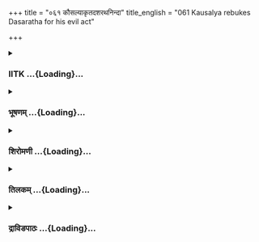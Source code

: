 +++
title = "०६१ कौसल्याकृतदशरथनिन्दा"
title_english = "061 Kausalya rebukes Dasaratha for his evil act"

+++
<div caption="श्रीराम-हरिसीताराममूर्ति-घनपाठिभ्यां वचनम्" class="audioEmbed" src="https://archive.org/download/Ramayana-recitation-Sriram-harisItArAmamUrti-Ghanapaati-v2/Kanda_2/Kanda_2_AYK-061-Kousalya_Krutha_Dahsratha_Nindaa.mp3"></div>

<div class="js_include collapsed" newlevelforh1="3" title="IITK" unfilled url="/purANam/rAmAyaNam/audIchya-pAThaH/iitk/2_ayodhyAkANDam/05-dasharatha-mRtyuH/061_kausalyAkRtadasharathanindA.md">
<details><summary><h3>IITK ...{Loading}...</h3></summary>

Kausalya condemns Dasaratha's action -- Dasaratha loses his senses out
of intense grief.



#### श्लोकः
##### मूलम्
वनं गते धर्मपरे रामे रमयतां वरे।  
कौसल्या रुदती स्वार्ता भर्तारमिदमब्रवीत्॥2.61.1॥

##### शब्दार्थः
धर्मपरे dutiful, रमयताम् pleasing others, वरे greatest, रामे Rama, वनम् forest, गते had gone, कौशल्या Kausalya, स्वार्ता in bitter anguish, रुदती sobbing, भर्तारम् to her husband, इदम् these words, अब्रवीत् said.

##### आङ्ग्लानुवादः
When Rama, the greatest among those who please the people, he who was conscious of his duty left for the forest. Kausalya, sobbing in bitter anguish, said to her husbandः



#### श्लोकः
##### मूलम्
यद्यपि त्रिषु लोकेषु प्रथितं ते महद्यशः।  
सानुक्रोशो वदान्यश्च प्रियवादी च राघवः॥2.61.2॥

##### शब्दार्थः
राघवः Dasaratha, scion of the Raghu dynasty, सानुक्रोशः compassionate, वदान्यश्च generous, प्रियवादी च sweettongued, ते your, महत् great, यशः fame, त्रिषु three, लोकेषु in worlds, प्रथितं यद्यपि even though very popular.

##### आङ्ग्लानुवादः
Your great fame has spread all over the three worlds. People know you as compassionate, generous and sweetspeaking scion of the Raghus.



#### श्लोकः
##### मूलम्
कथं नरवरश्रेष्ठ पुत्रौ तौ सह सीतया।  
दुःखितौ सुखसंवृद्धौ वने दुःखं सहिष्यतः॥2.61.3॥

##### शब्दार्थः
नरवरश्रेष्ठ best among kings (Dasaratha), सुखसंवृद्धौ brought up with comfort, तौ पुत्रौ your two sons, सीतया सह with Sita, दुःखितौ stricken with grief, वने in the forest, दुःखम्  suffering, कथम् how?, सहिष्यतः endure?

##### आङ्ग्लानुवादः
O Dasaratha, the best among kings, how will your two sons and Sita brought up in great comfort now tolerate the hardships of forest life?



#### श्लोकः
##### मूलम्
सा नूनं तरुणी श्यामा सुकुमारी सुखोचिता।  
कथमुष्णं च शीतं च मैथिली प्रसहिष्यते॥2.61.4॥

##### शब्दार्थः
तरुणी young, श्यामा in the prime of life, सुकुमारी delicate, सुखोचिता accustomed to comfort, सा मैथिली that Sita, उष्णं च heat, शीतं च cold, नूनम् surely, कथम् how?, प्रसहिष्यते will bear.

##### आङ्ग्लानुवादः
How can the daughter of Mithila (Sita) who in the prime of her life, accustomed to comforts, endure  heat and cold indeed?



#### श्लोकः
##### मूलम्
भुक्त्वाऽशनं विशालाक्षी सूपदं शान्वितं शुभम्।  
वन्यं नैवारमाहारं कथं सीतोपभोक्ष्यते॥2.61.5॥

##### शब्दार्थः
विशालाक्षी largeeyed, सीता Sita, सूपदं शान्वितम् with condiments and soup, शुभम् wellprepared, अशनम् food, भुक्त्वा having partaken, वन्यम् in the forest, नैवारम् made with wild rice, आहारम् food, कथं उपभोक्ष्यते how will she eat?

##### आङ्ग्लानुवादः
How can the largeeyed Sita having enjoyed delicious food mixed with condiments and soup now partake the food prepared with wild grains?



#### श्लोकः
##### मूलम्
गीतवादित्रनिर्घोषं श्रुत्वा शुभमनिन्दिता।  
कथं क्रव्यादसिंहानां शब्दं श्रोष्यत्यशोभनम्॥2.61.6॥

##### शब्दार्थः
अनिन्दिता blameless, शुभम् auspicious, गीतवादित्रनिर्घोषम् sounds of songs and musical instruments, श्रुत्वा having heard, अशोभनम् inauspicious, क्रव्यादसिंहानाम् carnivorous animals' and lions', शब्दम् sound, कथम् how?, श्रोष्यति can hear.

##### आङ्ग्लानुवादः
How can the blameless Sita, used to the soft sound of songs and musical  
instruments hear the frightful roars of lions and other carnivorous animals?



#### श्लोकः
##### मूलम्
महेन्द्रध्वजसङ्काशः क्व नु शेते महाभुजः।  
भुजं परिघसङ्काशमुपधाय महाबलः॥2.61.7॥

##### शब्दार्थः
महेन्द्रध्वजसङ्काशः resembling mighty Indra's banner, महाभुजः longarmed one, महाबलः mighty, परिघसङ्काशम् like a sword, भुजम् arm, उपधाय using as a pillow, क्व where, शेते नु  
is he sleeping?

##### आङ्ग्लानुवादः
Where will that mightyarmed and powerful Rama, as lofty as Indra's banner, sleep using his ironbarlike arm as pillow?.



#### श्लोकः
##### मूलम्
पद्मवर्णं सुकेशान्तं पद्मनिश्श्वासमुत्तमम्।  
कदा द्रक्ष्यामि रामस्य वदनं पुष्करेक्षणम्॥2.61.8॥

##### शब्दार्थः
पद्मवर्णम् lotuslike complexion, सुकेशान्तम् having beautiful hairends, पद्मनिश्श्वासम् breath of lotus fragrance, पुष्करेक्षणम् eyes like blue lotus, उत्तमम् excellent, रामस्य वदनम् Rama's countenance, कदा when, द्रक्ष्यामि shall I behold?.

##### आङ्ग्लानुवादः
When shall I see Rama with his lotushued face, his beautiful locks of hair, breath of lotus fragrance and eyes like blue lotus?



#### श्लोकः
##### मूलम्
वज्रसारमयं नूनं हृदयं मे न संशयः।  
अपश्यन्त्या न तं यद्वै फलतीदं सहस्रधा॥2.61.9॥

##### शब्दार्थः
मे हृदयम् my heart, वज्रसारमयम् is made of thunderbolt, नूनम् surely, संशयः doubt, न not, यत् since, तम् Rama, अपश्यन्त्याः without seeing, इदम् this heart, सहस्रधा thousand pieces, न फलति वै does not shatter.

##### आङ्ग्लानुवादः
No doubt my heart must be made of thunderbolt, since unable to see Rama it does not split into a thousand pieces.



#### श्लोकः
##### मूलम्
यत्त्वयाऽकरुणं कर्म व्यपोह्य मम बान्धवाः।  
निरस्ताः परिधावन्ति सुखार्हाः कृपणा वने॥2.61.10॥

##### शब्दार्थः
त्वया by you, करुणम् heartless, कर्म act, व्यपोह्य cast away, सुखार्हाः deserve pleasures, मम बान्धवाः my relations, निरस्ताः are banished, कृपणाः the miserable ones, वने in the forest, यत् since, परिधावन्ति are running around.

##### आङ्ग्लानुवादः
(O king) It is because of your heartless action, my Rama and my relatives who deserve to enjoy pleasures at this age have been banished and are miserably wandering in wilderness.



#### श्लोकः
##### मूलम्
यदि पञ्चदशे वर्षे राघवः पुनरेष्यति।  
जह्याद्राज्यं च कोषं च भरतो नोपलक्षयते॥2.61.11॥

##### शब्दार्थः
राघवः Rama, पञ्चदशे वर्षे in the fifteenth year, पुनः एष्यति यदि if returns, भरतः Bharata, राज्यं च kingdom, कोषं च treasury too, जह्यात् will give up, नोपलक्ष्यते it does not appear.

##### आङ्ग्लानुवादः
Even if Rama returns in the fifteenth year, it is unlikely that Bharata will give up the kingdom and royal treasury (in favour of Rama).



#### श्लोकः
##### मूलम्
भोजयन्ति किल श्राद्धे केचित्स्वानेव बान्धवान्।  
ततः पश्चात्समीक्षन्ते कृतकार्या द्विजर्षभान्॥2.61.12॥

##### शब्दार्थः
केचित् some people, श्राद्धे in the shraddha ceremony, स्वान् own, बान्धवानेव relatives only, भोजयन्ति किल feed them, कृतकार्याः having completed this ceremony, ततः पश्चात्  thereafter, द्विजर्षभान् bulls (best) among brahmins, समीक्षन्ते will look for.

##### आङ्ग्लानुवादः
Some first feed their own relatives in shraddha ceremony and thereafter look for the best of brahmins to feed.



#### श्लोकः
##### मूलम्
तत्र ये गुणवन्तश्च विद्वांसश्च द्विजातयः।  
न पश्चात्तेऽभिमन्यन्ते सुधामपि सुरोपमाः॥2.61.13॥

##### शब्दार्थः
तत्र there, ये those, गुणवन्तश्च virtuous, विद्वांसश्च learned, सुरोपमाः similar to devatas, द्विजातयः ते those brahmins, पश्चात् after others, सुधामपि even ambrosia, न अभिमन्यन्ते will not accept.

##### आङ्ग्लानुवादः
The godlike brahmins who are virtuous and learned will not accept the food after others have partaken even if it is ambrosia.



#### श्लोकः
##### मूलम्
ब्राह्मणेष्वपि तृप्तेषु पश्चाद्भोक्तुं द्विजर्षभाः।  
नाभ्युपैतुमलं प्राज्ञा श्शृङ्गच्छेदमिवर्षभाः॥2.61.14॥

##### शब्दार्थः
तृप्तेषु contented, ब्राह्मणेष्वपि even if they are brahmins, प्राज्ञाः the wise, द्विजर्षभाः bulls (best) among brahmins, ऋषभाः like bulls, श्रुङ्गच्छेदमिव shorn of their horns, पश्चात् afterwards, भोक्तुम्  to partake, अभ्युपैतुम् to accept, नालम् should not.

##### आङ्ग्लानुवादः
The bulls (best) among the wise brahmins would not like to accept the food after it is tasted by other brahmins, just as bulls dislike their horns being shorn.



#### श्लोकः
##### मूलम्
एवं कनीयसा भ्रात्रा भुक्तं राज्यं विशाम्पते।  
भ्राता ज्येष्ठो वरिष्ठश्च किमर्थं नावमंस्यते॥2.61.15॥

##### शब्दार्थः
विशाम्पते O Lord of the world (Dasaratha), एवम् likewise, ज्येष्ठः eldest, वरिष्ठश्च most distinguished one, भ्राता brother, कनीयसा by the younger, भ्रात्रा brother, भुक्तम् enjoyed, राज्यम् kingdom, किमर्थम् why, नावमंस्यते will not disdain.

##### आङ्ग्लानुवादः
O Lord of the world why not the eldest and the most distinguished among the brothers likewise disdain the kingdom enjoyed by the younger brother?



#### श्लोकः
##### मूलम्
न परेणाऽहृतं भक्ष्यं व्याघ्रः खादितुमिच्छति।  
एवमेतन्नरव्याघ्रः परलीढं न मन्यते॥2.61.16॥

##### शब्दार्थः
व्याघ्रः tiger, परेण by some other animal, आहृतम् procured, भक्ष्यम् food, खादितुम् to eat,        न  इच्छति does not like, एवं in the same way, नरव्याघ्रः the (best) among men (Rama), एतत् परलीढम् enjoyed by others, न मन्यते will not accept.

##### आङ्ग्लानुवादः
Just as a tiger will not eat the food acquired by another beast, Rama, the tiger (best) among men will not accept the kingdom enjoyed by others.



#### श्लोकः
##### मूलम्
हविराज्यं पुरोडाशाः कुशा यूपाश्च खादिराः।  
नैतानि यातयामानि कुर्वन्ति पुनरध्वरे॥2.61.17॥

##### शब्दार्थः
हविः offering to the Firegod, आज्यम् ghee, पुरोडाशाः sacrificial cakes, कुशाः kusha grass, खादिराः khadira wood, यूपाश्च sacrificial posts, यातयामानि after the lapse of one Yama (three hours), एतानि all these, अध्वरे in the sacrifice, पुनः again, न कुर्वन्ति will not be used.

##### आङ्ग्लानुवादः
Havis, sacrificial offerings like ghee, cakes, kusha grass, and sacrificial posts made from khadira wood, once used in the sacrifice cannot be used again.



#### श्लोकः
##### मूलम्
तथा ह्यात्तमिदं राज्यं हृतसारां सुरामिव।  
नाभिमन्तुमलं रामो नष्टसोममिवाध्वरम्॥2.61.18॥

##### शब्दार्थः
तथा in the same way, रामः Rama, आत्तम् enjoyed by others, इदं राज्यम् this kingdom, हृतसाराम् its essence taken away, सुरामिव like liquour, नष्टसोमम् like the run out soma juice, अध्वरमिव like a sacrifice, अभिमन्तुम् to accept, नालम् should not.

##### आङ्ग्लानुवादः
In the same way Rama will not accept this kingdom enjoyed by others like liquour or soma juice drained of its essence.



#### श्लोकः
##### मूलम्
न चेमां धर्षणां राम सङ्गच्छेदत्यमर्षणः।  
दारयेन्मन्दरमपि स हि क्रुद्धश्शितैश्शरैः॥2.61.19॥

##### शब्दार्थः
अत्यमर्षणः highly determined, रामः Rama, इमाम् this, धर्षणाम् indignity, न सङ्गच्छेत् will not  
suffer, क्रुद्धः if angered, सः he, शितैः with sharp, सरैः with arrows, मन्दरमपि even mount Mandara, दारयेत् हि will split open.

##### आङ्ग्लानुवादः
Rama, highly determined will not suffer this indignity. If enraged, he can split open even mount Mandara with his sharp arrows.



#### श्लोकः
##### मूलम्
त्वां तु नोत्सहते हन्तुं महात्मा पितृगौरवात्।  
ससोमार्कग्रहगणं नभस्ताराविचित्रितम्॥2.61.20॥  
पातयेद्योदिवं क्रुद्धस्सत्वां न व्यतिवर्तते।  
प्रक्षोभयेद्वारये द्वा महीं शैलशताचिताम्॥2.61.21॥

##### शब्दार्थः
तु but, महात्मा great, पितृगौरवात् out of respect for a father, त्वाम् you, हन्तुम् to kill,  नोत्सहते is not showing interest, क्रुद्धः inflamed, यः who, ससोमार्कग्रहगणम् with Sun, Moon and planets, ताराविचित्रितम् looking wonderful with stars, नभः sky, दिवम् heaven, पातयेत् may pull down, नः he, त्वाम् you, न व्यतिवर्तते is not disobeying,  शैलशत चिताम् surrounded by hundreds of mountains, महीम् earth, प्रक्षोभयेद्वा will shake, दारयेद्वा or may break.

##### आङ्ग्लानुवादः
Out of respect for his father magnanimous Rama is not inclined to kill you. He has not defied the anger, the Sun, the Moon and the sky looking wonderful with stars can be pulled down. He will not even shake or break the earth surrounded by hundreds of mountains.



#### श्लोकः
##### मूलम्
नैवं विधमसत्कारं राघवो मर्षयिष्यति।  
बलवानिव शार्दूलो वालधेरभिमर्शनम्॥2.61.22॥

##### शब्दार्थः
बलवान् strong, शार्दूलः tiger, वालधेः of its tail, अभिमर्शनम् इव like twisting, राघवः Rama, एवं विधम् such, असत्कारम् insult, न मर्षयिष्यति will not tolerate.

##### आङ्ग्लानुवादः
A powerful tiger will not allow its tail to be twisted. In the same way Rama also will not tolerate an insult of this sort.



#### श्लोकः
##### मूलम्
नैतस्य सहिता लोका भयं कुर्युर्महामृथे।  
अधर्मंत्विह धर्मात्मा लोकं धर्मेण योजयेत्॥2.61.23॥

##### शब्दार्थः
महामृथे in the great war, लोकाः worlds, सहिताः united, एतस्य for him, भयम् fear, न कुर्युः will not create, धर्मात्मा virtuous, अधर्मम् unrighteous, लोकम् world, धर्मेण with righteousness, योजयेत् will confer.

##### आङ्ग्लानुवादः
Even if all the worlds were to unite and fight against him, he will not fear. This  
righteous Rama will reestablish justice in this unrighteous world.



#### श्लोकः
##### मूलम्
नन्वसौ काञ्चनैर्बाणैर्महावीर्यो महाभुजः।  
युगान्त इव भूतानि सागरानपि निर्दहेत्॥2.61.24॥

##### शब्दार्थः
महावीर्यः mighty, महाभुजः longarmed, असौ this Rama, काञ्चनैः golden, बाणैः with shafts, युगान्तः इव like at the time of deluge, भूतानि all beings, सागरानपि all the oceans, निर्दहेत् will be consumed in fire.

##### आङ्ग्लानुवादः
Valiant and mightyarmed Rama, with his golden shafts can annihilate all living beings and oceans like at the time of  deluge everything is consumed in fire.



#### श्लोकः
##### मूलम्
स तादृशस्सिंहबलो वृषभाक्षो नरर्षभः।  
स्वयमेव हतः पित्रा जलजेनात्मजो यथा॥2.61.25॥

##### शब्दार्थः
तादृशः such, सिंहबलः powerful as lion, वृषभाक्षः his eyes resembling a bull's, सः नरर्षभः that one, a bull among men, जलजेन by fish, आत्मजो यथा its own offspring, पित्रैव by his father himself, स्वयम् by himself, हतः killed.

##### आङ्ग्लानुवादः
Such Rama, the best among men, powerful like a lion, with eyes fierce like that of a bull has been destroyed by his own father just as the big fish destroys its own offsprings.



#### श्लोकः
##### मूलम्
द्विजातिचरितो धर्मश्शास्त्रदृष्टस्सनातनः।  
यदि ते धर्मनिरते त्वया पुत्रे विवासिते॥2.61.26॥

##### शब्दार्थः
धर्मनिरते devoted to righteousness, पुत्रे son, त्वया by you, विवासिते has been banished, ते  to you, शास्त्रदृष्टः seen in the scriptures, सनातनः eternal, द्विजातिचरितः followed by the twiceborn, धर्मः यदि is it righteous act?

##### आङ्ग्लानुवादः
You have banished your son who is devoted to righteousness. Is it in accordance with the scriptures and the eternal tradition followed by the twiceborn?



#### श्लोकः
##### मूलम्
गतिरेका पतिर्नार्या द्वितीया गतिरात्मजः।  
तृतीया ज्ञातयो राजंश्चतुर्थी नेह विद्यते॥2.61.27॥

##### शब्दार्थः
राजन् O king, नार्याः for a woman,पतिः husband, एका one, गतिः refuge, आत्मजः son, द्वितीया गतिः second refuge, ज्ञातयः relatives, तृतीया third, चतुर्थी fourth, इह in this world, न विद्यते does not exist.

##### आङ्ग्लानुवादः
O king for a woman the first refuge is the husband, the second her son, the third her relatives and there is no fourth alternative in this world.



#### श्लोकः
##### मूलम्
तत्र त्वं चैव मे नास्ति रामश्च वनमाश्रितः।  
न वनं गन्तुमिच्छामि सर्वथा निहता त्वया॥2.61.28॥

##### शब्दार्थः
तत्र in these three states, त्वम् you, नैवासि is not, रामस्तु as for Rama, वनम् forest, अश्रितः has taken refuge, वनम् forest, गन्तुम् to go, न इच्छामि I do not desire, सर्वथा in all possible ways, त्वया by you, निहता I am destroyed.

##### आङ्ग्लानुवादः
You are nonexistent for my purpose. Rama has taken refuge in the forest and I do not like to go there. You have destroyed me in all possible ways.



#### श्लोकः
##### मूलम्
हतं त्वया राज्यमिदं सराष्ट्रं हतस्तथाऽत्मा सह मन्त्रिभिश्च।  
हता सपुत्राऽस्मि हताश्च पौरास्सुत श्च भार्या च तव प्रहृष्टौ॥2.61.29॥

##### शब्दार्थः
त्वया by you, सराष्ट्रम् with kingdom, इदम् राज्यम् this kingship, हतम् is destroyed, तथा also, मन्त्रिभिः सह along with ministers, आत्मा yourself, हतः are destroyed, सपुत्राः me along with my son, हताः are ruined, पौराश्च inhabitants of the city of Ayodhya, हताः destroyed, तव your, सुतश्च son Bharata, भार्या wife Kaikeyi, प्रहृष्टौ happy.

##### आङ्ग्लानुवादः
You have destroyed this kingdom, and the state along with its inhabitants. You have ruined yourself along with your ministers. You have brought disaster to me and to my son. Your son (Bharata) and your wife (Kaikeyi) are the only persons who are happy.



#### श्लोकः
##### मूलम्
इमां गिरं दारुणशब्द संश्रितां निशम्य राजाऽपि मुमोह दुःखितः।  
ततस् स शोकं प्रविवेश पार्थिवस्स्वदुष्कृतं चापि पुनस्तदा स्मरन्॥2.61.30॥

##### शब्दार्थः
राजापि the king too, दारुणशब्दसंश्रिताम् uttered with cruel words, इमाम् this, गिरम् utterances, निशम्य having heard, दुःखितः was distressed, मुमोह became senseless, ततः thereafter, सः पार्थिवः that king, तदा then, स्वदुष्कृतम् his own folly, पुनः again, स्मरन् recollecting, शोकम् in sad state, प्रविवेश entered.

##### आङ्ग्लानुवादः
Hearing the words uttered in harrowing accents, the king overcome with deep distress became senseless. Recollecting his folly thereafter he fell into a sad state.  

#### समाप्तिः
 श्रीमद्रामायणे वाल्मीकीय आदिकाव्ये अयोध्याकाण्डे एकषष्टितमस्सर्गः॥  
Thus ends the sixtyfirst sarga in Ayodhyakanda of the holy Ramayana, the first epic composed by sage Valmiki.

</details>
</div>
<div class="js_include collapsed" newlevelforh1="3" title="भूषणम्" unfilled url="/purANam/rAmAyaNam/audIchya-pAThaH/TIkA/bhUShaNa_iitk/2_ayodhyAkANDam/05-dasharatha-mRtyuH/061_kausalyAkRtadasharathanindA.md">
<details><summary><h3>भूषणम् ...{Loading}...</h3></summary>



वनं गते धर्मपरे रामे रमयतां वरे ।  

कौसल्या रुदती स्वार्ता भर्तारमिदमब्रवीत्  ॥  २।६१।१  ॥   

वनमिति । स्वार्ता सुतरामार्ता  ॥  २।६१।१  ॥   

  

यद्यपि त्रिषु लोकेषु प्रथितं ते महद्यशः ।  

सानुक्रोशो वदान्यश्च प्रियवादी च राघवः  ॥  २।६१।२  ॥   

कथं नरवरश्रेष्ठ पुत्रौ तौ सह सीतया ।  

दुःखितौ सुखसंवृद्धौ वने दुःखं सहिष्यतः  ॥  २।६१।३  ॥   

यद्यपीति । राघवः दशरथः । सानुक्रोशः वदान्यश्च प्रियवादी चेति ते महद्यशः
त्रिषु लोकेषु प्रथितम् । यद्यपि तथापि अतिशयितापयशस्करं कृत्यं कृतमिति
वाक्यशेषः । तथापि दुःखितौ मार्गे दुःखितौ तौ वने कथं दुःखं सहिष्यत इति
वक्ष्यमाणेनान्वयो वा । यद्वा वार्द्धके नानाव्रतोपवासादिमहाप्रयासलब्धं
ज्येष्ठमपि पुत्रमभिषेककाले त्यक्त्वापि प्रतिज्ञां निरूढवानिति ते
महद्यशस्त्रिषु लोकेषु यद्यपि प्रथितं भवति । राघवश्च वदान्यतया दयया
प्रियवचनशीलतया मह्यं वाचा पूर्वं दत्तं राज्यं न त्यजामीतिवक्तुमक्षमतया च
राज्यं दत्तवान् अतस्तस्यापि महद्यश इति युवयोरिदं युक्तमस्तु, तथापि तौ
कथं दुःखं सहिष्यत इति योजना  ॥  २।६१।२३  ॥   

  

सा नूनं तरुणी श्यामा सुकुमारी सुखोचिता ।  

कथमुष्णञ्च शीतञ्च मैथिली प्रसहिष्यते  ॥  २।६१।४  ॥   

सा नूनमिति । तरुणी आरब्धयौवना । श्यामा यौवनमध्यस्था ।
एतत्पदद्वयोपादानेनेषन्न्यूनयौवनमध्यं प्राप्तेत्यवगम्यते । (पाठभेदः ।
श्यामा तरुणी यौवनमध्यस्था तरुणी नतु यौवनारम्भस्था तरुणीत्यर्थः)  ॥ 
२।६१।४  ॥   

  

भुक्त्वाशनं विशालाक्षी सूपदंशान्वितं शुभम् ।  

वन्यं नैवारमाहारं कथं सीतोपभोक्ष्यते  ॥  २।६१।५  ॥   

भुक्त्वाशनमिति । सूपदंशान्वितं शोभनव्यञ्जनसहितम् । नैवारं
नीवारसम्बन्धिनम्  ॥  २।६१।५  ॥   

  

गीतवादित्रनिर्घोषं श्रुत्वा शुभमनिन्दिता ।  

कथं क्रव्यादसिंहानां शब्दं श्रोष्यत्यशोभनम्  ॥  २।६१।६  ॥   

क्रव्यादाः मांसभक्षकाः  ॥  २।६१।६  ॥   

  

महेन्द्रध्वजसङ्काशः क्वनु शेते महाभुजः ।  

भुजं परिघसङ्काशमुपधाय महाबलः  ॥  २।६१।७  ॥   

महेन्द्रध्वजसङ्काश इति । महेन्द्रध्वजोनाम--इन्द्रधनुः कदाचित् ध्वजाकारेण
परमाभ्युदयनिमित्ततया प्रतिभातीत्याहुः  ॥  २।६१।७  ॥   

  

पद्मवर्णं सुकेशान्तं पद्मनिश्वासमुत्तमम् ।  

कदा द्रक्ष्यामि रामस्य वदनं पुष्करेक्षणम्  ॥  २।६१।८  ॥   

पद्मवर्णमिति । पद्मवर्णं पद्मपत्रवर्णम् । पद्मनिश्वासं
पद्मगन्धिनिश्वासम्  ॥  २।६१।८  ॥   

  

वज्रसारमयं नूनं हृदयं मे न संशयः ।  

अपश्यन्त्या न तं यद्वै फलतीदं सहस्रधा  ॥  २।६१।९  ॥   

वज्रसारमयमिति । न फलति न स्फुटति । "ञिफला विशरणे" इति धातुः  ॥  २।६१।९
 ॥   

  

यत्त्वया ऽकरुणं कर्म व्यपोह्य मम बान्धवाः ।  

निरस्ताः परिधावन्ति सुखार्हाः कृपणा वने  ॥  २।६१।१०  ॥   

यत्त्वयेति । त्वया निरस्ताः मम बान्धवाः रामादयः । व्यपोह्य नगरं
त्वक्त्वा वने परिधावन्तीति यत् एतत् अकरुणं कर्म, करुणाराहित्येन कृतं
कर्मेत्यर्थः  ॥  २।६१।१०  ॥   

  

यदि पञ्चदशे वर्षे राघवः पुनरेष्यति ।  

जह्याद्राज्यञ्च कोशञ्च भरतेनोपभुज्यते  ॥  २।६१।११  ॥   

चतुर्दशवर्षानन्तरं रामो राज्यं प्राप्स्यतीत्याशङ्क्य परिहरति--यदीति ।
पञ्चदशे वर्षे राघवो यदि पुनरेष्यति तथापि राज्यं कोशञ्च जह्यात् त्यजेत् ।
कुतः ? यस्मात् कारणात् भरतेनोपभुज्यते भरतेनोपभुक्ततया तेन पुनर्दत्तमपि
राज्यं रामस्त्यजेदित्यर्थः । भरतो नोपलक्ष्यत इति पाठान्तरम् । राज्यं
कोशं च भरतो जह्यात् इदं तु नोपलक्ष्यते यद्रामः पुनर्भरतदत्तं राज्यं
प्रतिगृह्णीयादिति । यद्वा यदि राघवः पुनरेष्यति । तदा भरतः राज्यं कोशं च
जह्यादिति नोपलक्ष्यते । करस्थराज्यत्यागस्यासम्भावितत्वादित्यर्थः । भरतो
यदि भोक्ष्यत इति च पाठः  ॥  २।६१।११  ॥   

  

भोजयन्ति किल श्राद्धे केचित् स्वानेव बान्धवान् ।  

ततः पश्चात्समीक्षन्ते कृतकार्या द्विजर्षभान्  ॥  २।६१।१२  ॥   

तत्र ये गुणवन्तश्च विद्वांसश्च द्विजातयः ।  

न पश्चात्ते ऽभिमन्यन्ते सुधामपि सुरोपमाः  ॥  २।६१।१३  ॥   

भरतेनोपभुक्ततया पुनर्दत्तमपि राज्यं रामो न भोक्ष्यत इत्यत्र
दृष्टान्तमाह--भोजयन्तीत्यादिना । किलेति वार्तायाम् । लोके केचित्
ब्राह्मणाः विद्यागुण वयोभ्यधिकेषु विप्रेषु विद्यमानेषु
दक्षिणाविशेषप्रापणलोभेन स्वानेव बान्धवान् श्राद्धे भोजयन्ति । ततः
पश्चात्तदनन्तरं कृतकार्याः कृतश्राद्धकार्य्याः सन्दः श्राद्धावसाने
द्विजर्षभान् पूर्वभुक्तविप्रापेक्षया विद्यावृत्तवयोभिः श्रेष्ठान्
समीक्षन्ते इष्टपङ्क्तौ भोजयितुमिच्छन्ति । तत्र तदानीं ये गुणवन्तः
वृत्तवन्तो विद्वांसः विद्यावन्तः सुरोपमाः देववत्पूज्यतमाः वृद्धाः
द्विजातयः ते पश्चादिष्टपङ्क्तौ सुधामपि अमृततुल्यान्नमपि नाभिमन्यन्ते
नाद्रियन्ते  ॥  २।६१।१२१३  ॥   

  

ब्राह्मणेष्वपि तृप्तेषु पश्चाद्भोक्तुं द्विजर्षभाः ।  

नाभ्युपैतुमलं प्राज्ञाः शृङ्गच्छेदमिवर्षभाः  ॥  २।६१।१४  ॥   

ननु कुतो नाद्रियन्ते ब्राह्मणशेषभोजने
शूद्रशेषवन्निषेधाभावादित्यत्राह--ब्राह्मणेष्वित्यादिना ।  

तृप्तेष्वपि ब्राह्मणेषु पूर्वभक्तानां ब्राह्मणत्वेपीत्यर्थः । प्राज्ञाः
द्विजर्षभाः ऋषभाः श्रृङ्गच्छेदमिव निजावमानहेतुं पश्चाद्भोक्तुमिच्छाम्
अभ्युपैतुम् नालम्, न क्षमन्त इत्यर्थः । यद्वा श्रृङ्गमग्रं श्रृङ्गे
च्छेदो यस्य तत् श्रृङ्गच्छेदं छिन्नाग्रं तृणम् । यथा वृषभा
वृषभान्तरजग्धाग्रं तृणं भोक्तुं नालम्, तद्वदित्यर्थः । श्रृङ्गच्छेदमिति
वृषभभक्षिताग्रतृणनामेत्यप्याहुः  ॥  २।६१।१४  ॥   

  

एवं कनीयसा भ्रात्रा भुक्तं राज्यं विशाम्पते ।  

भ्राता ज्येष्ठो वरिष्ठश्च किमर्थं नावमंस्यते  ॥  २।६१।१५  ॥   

उक्तमर्थं दार्ष्टान्तिके योजयति--एवमित्यादिना । एवं
पूर्वोक्तद्विजर्षभवत् । कनीयसा कनिष्ठेन । विशांपते हे  

प्रजानाथ वरिष्ठः गुणैः श्रेष्ठः । किमर्थं नावमंस्यते कस्मैप्रयोजनाय न
तिरस्करिष्यति । सर्वात्मना तिरस्करिष्यत्येवेत्यर्थः  ॥  २।६१।१५  ॥   

  

न परेणाहृतं भक्ष्यं व्याघ्रः खादितुमिच्छति ।  

एवमेव नरव्याघ्रः परलीढं न मन्यते  ॥  २।६१।१६  ॥   

न परेणेति । परेण अन्येन वृकगोमाय्वादिना आहृतं भक्षितशेषत्वेनानीतम् ।
परलीढं परेणास्वादितम् । परभुक्तशेषमिति यावत् । न मन्यते न बहुमन्यते  ॥ 
२।६१।१६  ॥   

  

हविराज्यं पुरोडाशः कुशा यूपाश्च खादिराः ।  

नैतानि यातयामानि कुर्वन्ति पुनरध्वरे  ॥  २।६१।१७  ॥   

हविरिति । हविः चरुप्रमुखम्, पुरोडाशाः पिष्टादिविकाराः । खादिरा इत्येतत्
पालाशादीनामुपलक्षणम् । यातयामानि परिभुक्तानि यागे विनियुक्तानीति यावत् ।
"जीर्णं च परिभुक्तं च यातयाममिदं द्वयम्" इत्यमरः । अध्वरे यागान्तरे ।
पुनर्न कुर्वन्ति न विनियुञ्जते । "मन्त्राः कृष्णाजिनं दर्भाः"
इत्याद्ययातयामत्वबोधकवचनेषु दर्भादिशब्दाः कुशादिव्यतिरिक्तपराः  ॥ 
२।६१।१७  ॥   

  

तथा ह्यात्तमिदं राज्यं हृतसारां सुरामिव ।  

नाभिमन्तुमलं रामो नष्टसोममिवाध्वरम्  ॥  २।६१।१८  ॥   

तथेति । आत्तम् उपभुक्तपूर्वम् । हृतसारां गृहीतसारांशाम् । अभिमन्तुम्
अभिलषितुम् । नष्टसोममिवाध्वरमिति अन्येन सोमपाने कृते सत्ररूपमध्वरं
तदक्षमतायां यथान्यो नाभिलषति तद्वदित्यर्थः  ॥  २।६१।१८  ॥   

  

नैवंविधमसत्कारं राघवो मर्षयिष्यति ।  

बलवानिव शार्दूलो वालधेरवमर्शनम्  ॥  २।६१।१९  ॥   

नैवंविधमिति । वालधेः पुच्छस्य अवमर्शनम् अवमत्यस्पर्शनम्  ॥  २।६१।१९  ॥   

  

नैतस्य सहिता लोका भयं कुर्युर्महामृधे ।  

अधर्मं त्विह धर्मात्मा लोकं धर्मेण योजयेत्  ॥  २।६१।२०  ॥   

ननु वयं किं कुर्मः पौरुषधर्मबलाभ्यां हीनः स्वयमेव गत
इत्यत्राह--नैतस्येति । सहिताः मिलिताः लोकाः चतुर्दशभुवनस्थाः सुरासुरादयः
। महामृधे महायुद्धे । एतस्य रामस्य भयं न कुर्युः, भयं कर्तुं न
शक्नुयुरित्यर्थः । किन्तु अधर्मम् अधर्ममार्गस्थं लोकं जनं धर्मेण योजयेत्
। "चातुर्वर्ण्यञ्च लोके ऽस्मिन् स्वेस्वे धर्मे नियोक्ष्यति" इत्युक्तो
रामः स्वयमधर्मं कथं कुर्यादित्यर्थः  ॥  २।६१।२०  ॥   

  

नन्वसौ काञ्चनैर्बाणैर्महावीर्यो महाभुजः ।  

युगान्त इव भूतानि सागरानपि निर्दहेत्  ॥  २।६१।२१  ॥   

नन्विति । युगान्तः युगान्तकालः । भूतानि पञ्चमहाभूतानि  ॥  २।६१।२१  ॥   

  

स तादृशः सिंहबलो वृषभाक्षो नरर्षभः ।  

स्वयमेव हतः पित्रा जलजेनात्मजो यथा  ॥  २।६१।२२  ॥   

स तादृश इति । तादृशः अवाङ्मनसगोचरपराक्रमयुक्तः । जलजेन मत्स्येन ।
मत्स्यो ह्यात्मजानेव भक्षयतीति प्रसिद्धम्  ॥  २।६१।२२  ॥   

  

द्विजातिचरितो धर्मः शास्त्रदृष्टः सनातनः ।  

यदि ते धर्मनिरते त्वया पुत्रे विवासिते  ॥  २।६१।२३  ॥   

इयता प्रबन्धेनोक्तमुपसंहरति--द्विजातिचरित इति । धर्मनिरते पुत्रे त्वया
विवासिते सति । द्विजातिचरितः शिष्टत्रैवर्णिकाचरितः शास्त्रदृष्टः सनातनो
धर्मः ते यदि अस्ति किमित्यर्थे ऽव्ययमिदम्  ॥  २।६१।२३  ॥   

  

गतिरेका पतिर्नार्या द्वितीया गतिरात्मजः ।  

तृतीया ज्ञातयो राजंश्चतुर्थी नेह विद्यते  ॥  २।६१।२४  ॥   

एवं राजकृतानीत्या स्वहानिमाह--गतिरित्यादि । एका मुख्या, प्रथमेत्यर्थः ।
द्वितीया भर्त्रभावो गतिरित्यर्थः । ज्ञातयः पित्रादयः तृतीया
भर्तृपुत्राभावे गतिरित्यर्थः । चतुर्थी स्वातन्त्र्यरूपा । तथाच स्मृतिः
"पिता रक्षति कौमारे भर्ता रक्षति यौवने । वार्द्धके तनयो रक्षेन्न स्त्री
स्वातन्त्र्यमर्हति  ॥ " इति  ॥  २।६१।२४  ॥   

  

तत्र त्वं चैव मे नास्ति रामश्च वनमाश्रितः ।  

न वनं गन्तुमिच्छामि सर्वथा निहता त्वया  ॥  २।६१।२५  ॥   

तत्रेति । तत्र तासुगतिषु त्वं भर्ता न भवसि, सपत्नीपरतन्त्रत्वात् । मे
ज्ञातिरपि नास्ति । दूरस्थत्वादिति भावः । न वनं गन्तुमिच्छामि
सभर्तृकत्वात् । निहता अस्मीति शेषः  ॥  २।६१।२५  ॥   

  

हतं त्वया राज्यमिदं सराष्ट्रंहतस्तथात्मा सह मन्त्रिमिश्च ।  

हता सपुत्रास्मि हताश्च पौराः सुतश्च भार्या च तव प्रहृष्टौ  ॥  २।६१।२६
 ॥   

न केवलमहमेका हता अन्येपीत्याह--हतमिति । राज्यं कोसलराज्यम् । राष्ट्राणि
अन्यानित्वन्मित्रपालितानि । सुतः भरतः । तत्रैव तव सुताभिमानात् । भार्या
कैकेयी, तद्वचनकरणात्  ॥  २।६१।२६  ॥   

  

इमां गिरं दारुणशब्दसंश्रितां निशम्य राजापि मुमोह दुःखितः ।  

ततः स शोकं प्रविवेश पार्थिवः स्वदुष्कृतं चापि पुनस्तदा स्मरन्  ॥  २।६१।२७
 ॥   

इमामिति । प्रविवेश तत्र मग्न इत्यर्थः । दुष्कृतं स्मरन् एतादृशदुःखस्य
निदानभूतं किं कर्म पूर्वं कृतमिति स्मरन्नित्यर्थः  ॥  २।६१।२७  ॥   

  

इत्यार्षे श्रीरामायणे वाल्मीकीये० श्रीमदयोध्याकाण्डे एकषष्टितमः सर्गः  ॥ 
६१  ॥   

इति श्रीगोविन्दराजविरचिते श्रीरामायणभूषणे पीताम्बराख्याने
अयोध्याकाण्डव्याख्याने एकषष्टितमः सर्गः  ॥  ६१  ॥   



</details>
</div>
<div class="js_include collapsed" newlevelforh1="3" title="शिरोमणी" unfilled url="/purANam/rAmAyaNam/audIchya-pAThaH/TIkA/shiromaNI_iitk/2_ayodhyAkANDam/05-dasharatha-mRtyuH/061_kausalyAkRtadasharathanindA.md">
<details><summary><h3>शिरोमणी ...{Loading}...</h3></summary>



राजानं प्रति कौशल्योक्तिं वर्णयितुमाह-- वनमिति । रमयतां वरे रामे वनं गते
सति रुदती कौशल्या भर्तारमब्रवीत्  ॥  २।६१।१  ॥   

  

तद्वचनाकारमाह-- यद्यपीति । सानुक्रोशो ऽतिदयावान् वदान्यो ऽतिवक्ता
प्रियवादी प्रीत्युत्पादकवचनवान् राघवो दशरथो ऽस्तीति ते महद्यशः यद्यपि
त्रिषु लोकेषु विदितं तथापि सीतया सह तौ पुत्रौ कथमत्यज इति शेषः । अनुचितं
कृतमिति तात्पर्यम् । त्यागे दोषमाह-- सुखसंवृद्धौ रामलक्ष्मणौ दुःखितौ
प्राप्तपित्रादिवियोगजनितदुःखविशिष्टौ सन्तौ दुःखं वनवासजनितखेदं कथं
सहिष्यतः । एतेनायं त्यागस्तव यशोदूषक इव प्रतिभातीति ध्वनितम् ।
श्लोकद्वयमेकान्वयि  ॥  २।६१।२,३  ॥   

  

सेति । श्यामाषोडशवर्षपरिमितात्वेन प्रतीयमाना मैथिली उष्णादिकं कथं
विसहिष्यते  ॥  २।६१।४  ॥   

  

भुक्त्वेति । सूपदंशं शोभनव्यञ्जनयुक्तमशनं भोज्यपदार्थं भुक्त्वा नैवारं
नीवारसम्बन्धि वन्यमाहारं कथमुपभोक्ष्यते  ॥  २।६१।५  ॥   

  

गीतेति । गीतादिकं श्रुत्वा क्रव्यादसिंहानां मांसमात्रभक्षककेसरिणामशोभनं
शब्दं कथं श्रोष्यति  ॥  २।६१।६  ॥   

  

महेन्द्रेति । महेन्द्रध्वजसङ्काशः सर्वोत्सवदातृत्वेन महेन्द्रध्वजसदृशः
महाभुजो रामः परिघसकाशं भुजमुपधाय उपबर्हणत्वेन निधाय क्व शेते  ॥  २।६१।७
 ॥   

  

पद्मेति । पद्मवर्णं पद्मवद्वर्ण्यते कविभिर्गीयते यत् सुकेशान्तं
सुकेशपर्यन्तं पद्मनिःश्वासं पद्मसुगन्धसदृशसुगन्धविशिष्टनिःश्वासविशिष्टं
पुष्करेक्षणं कमलसदृशनेत्रविशिष्टं रामस्य वदनं मुखं कदा द्रक्ष्यामि  ॥ 
२।६१।८  ॥   

  

वज्रसारेति । तं तादृशवदनवन्तं रामं अपश्यन्त्या मम यद्धृदयं सहस्रधा न
फलति भिद्यते तद्धृदयं
वज्रसारमयमुत्तमवज्रकाठिन्यसदृशकाठिन्यविशिष्टमस्तीति शेषः  ॥  २।६१।९  ॥   

  

यदिति । यद्यस्मात्करुणं सदयं कर्म प्रव्राजनाभावसम्पादकं व्यापारं
व्यपोह्य सन्त्यज्य सुखार्हा मम बान्धवाः अतिप्रीतिविषयीभूता रामादयः
निरस्ताः प्रव्राजितास्तस्माद्धेतोः कृपणाः सन्तो वने परिधावन्ति  ॥ 
२।६१।१०  ॥   

  

यदीति । पञ्चदशे वर्षे च चतुर्दशवर्षान्ते इत्यर्थः । यदि राघवः
पुनर्नैष्यति आयाता तर्हि भरतोपि राज्यं कोशं च जह्यात्त्यक्तेत्यर्थ
इत्युपलक्ष्यते अनुमीयते  ॥  २।६१।११  ॥   

  

चतुर्दशवर्षान्ते आगतो ऽपि रामः चतुर्दशवर्षपर्यन्तं भरतस्य
राज्यस्वामित्वाभिमानित्वे पश्चात्त्यक्तमपि राज्यं न ग्रहीष्यतीति
बोधयन्ती आह-- भोजयन्तीति । ये केचित्पुरुषाः श्राद्धे स्वान् स्वकीयान्
बान्धवाञ्जामात्रादीनेव अधिकदक्षिणादानादिहेतुना पूर्वं भोजयन्ति ततः
पश्चात्कृतकार्याः निष्पादितश्राद्धप्रयोजनाः सन्तो ऽपि
द्विजोत्तमान्निमन्त्रितब्राह्मणान्समीक्षन्ते भोजनार्थं प्रतीक्षन्ते तत्र
तात्कालिकप्रतीक्षणसमये ये गुणवन्तो विद्वांसः अत एव सुरोपमा देवतुल्याः
द्विजातयः ते पश्चाद्भोज्यं सुधामपि अमृतवत्स्वाद्वपि पायसादिकं
नाभिमन्यन्ते स्वीकुर्वन्ति श्लोकद्वयमेकान्वयि  ॥  २।६१।१२,१३  ॥   

  

ननु शूद्रशेषभोजनस्य निषिध्यत्वेपि ब्राह्मणशेषभोजनस्य निषेधाभावात्कुतो न
स्वीकुर्वन्तीत्यत आह-- ब्राह्मणेष्विति । ब्राह्मणेष्वपि वृत्तेषु पूर्वं
भुक्तेषु सत्सु द्विजोत्तमाः भुक्तशेषमन्नमभ्युपेतुं स्वीकर्तुं नालं
समर्थाः । एतेन निष्कारणकपश्चाद्भोजने अत्याज्यमानभङ्गः स्यादिति हेतुः
सूचितः । मानस्यात्याज्यत्वे दृष्टान्तः ऋषभाः आत्मानः श्रृङ्गच्छेदमिव
श्रृङ्गच्छेदे हि तेषां मानभङ्गः इति  

प्रसिद्धं यद्वा भुक्तशेषं भुक्तशेषभोजनं श्रृङ्गच्छेदमिव मानध्वंसकत्वेन
प्रभुत्वविघातकमेव इति हेतोः ऋषभाः जात्यादिना श्रेष्ठाः प्राज्ञाः
द्विजोत्तमाः अभ्युपेतुमङ्गीकर्तुन्नालं न समर्थाः श्रृङ्गं प्रभुत्वे
शिखरे चित्रे क्रीडाम्बुयन्त्रके इति मेदिनी  ॥  २।६१।१४  ॥   

  

दृष्टान्तमुक्त्वा दार्ष्टान्तिके नियोजयन्ति-- एवमिति । एवमनेन प्रकारेण
कनीयसा कनिष्ठेन भुक्तं राज्यं ज्येष्ठो वरिष्ठो रामः किमर्थं कुतः
नावमन्यते तिरस्करिष्यति तिरस्करिष्यत्येवेत्यर्थः  ॥  २।६१।१५  ॥   

  

पुनः सदृष्टान्तं तदेवाह-- न परेणेति । परेणस्वातिरिक्तेनाहृतं स्वीकृतं
भक्ष्यं व्याघ्रः खादितुं नेच्छति । एवं नरव्याघ्रः रामो ऽपि परालीढं
स्वकीयत्वेन भरतस्वीकृतं न मन्यते मन्ता  ॥  २।६१।१६  ॥   

  

हविरिति । यातयामानि अध्वरान्तरविनियुक्तत्वेन परिभुक्तानि एतानि हविरादीनि
अध्वरे प्रकृतयागे न कुर्वन्ति नियोजयन्ति तत्र खादिराः खदिरादिनिर्मिता
यूपा यागस्तम्भाः "जीर्णं च परिभुक्तं च यातयाममिदं द्वयम्" इत्यमरः । न च
मन्त्राः कृष्णाजिना दर्भा इत्यादिस्मृत्या कुशानां
यातयामत्वदोषास्पर्शित्वादत्र कुशोक्तिर्विरुद्धेति वाच्यं
स्मृतेर्जीर्णत्वरूपयातयामत्वदोषाभावपरत्वादत एव "ब्रह्मयज्ञेषु ये दर्भा
विनियुक्ता न ते ऽन्यतः" इति स्मृत्यन्तरं सङ्गच्छते  ॥  २।६१।१७  ॥   

  

तथेति । तथा तेन प्रकारणे आत्तं भरतेनोपभुक्तमिदं राज्यं हृतसारां हृतः
सारांशो यस्यास्तां सुरामिव आध्वरमध्वरसम्बन्धि नष्टसोममुपभुक्तसोममिव
अभिमन्तुं स्वीकर्तुं रामो नालम्  ॥  २।६१।१८  ॥   

  

नैवमिति । एवंविधमसत्कारं भवत्कर्तृकसत्काराभावं राधवो न मर्षयिष्यति
असत्कारेण दत्तं राज्यं न स्वीकरिष्यतीत्यर्थः । मर्षणाभावे दृष्टान्तः
बालधेः पुच्छस्य अभिमर्शनं स्पर्शं बलवाञ्छार्दूल इव  ॥  २।६१।१९  ॥   

  

एतद्राज्यस्वीकाराभावे ऽपि तस्य न काचित्क्षतिरिति बोधयन्ती आह-- नैतस्येति
। सहिताः हिताः पालकास्तैः सहिताः लोकाः सर्वभुवनवर्तिसुरासुराः मृधे
सङ्ग्रामे एतस्य रामस्य भयं न कुर्युः अत एव इहात्त्मिन्काले ऽपि धर्मात्मा
रामः अधर्मं लोकं जनं धर्मेण योजयेत् योजयिष्यति । एतेन सर्वनियमनसमर्थस्य
साक्षाद्राज्यशासने न किञ्चित्प्रयोजनमिति ध्वनितम्  ॥  २।६१।२०  ॥   

  

तत्सामर्थ्यमेव भङ्ग्यन्तरेणाह-- नन्विति । नन्विच्छायां सत्यां महावीर्यो
ऽसौ रामः काञ्चनैः काञ्चनभूषितपुङ्खविशिष्टैः बाणैः युगान्ते प्रलयकाले इव
भूतानि सागरानपि निर्दहेत्  ॥  २।६१।२१  ॥   

  

स इति । तादृशः अतिप्रभावविशिष्टः सः रामः पित्रा त्वया स्वयमेव हतः
ऐश्वर्यशोभायास्त्याजितः । तत्र दृष्टान्तः जलजेन कमलेन आत्मजः आत्मनः
स्वस्य जो जनिर्यस्मात्सजलपदार्थो यथा यथा स्वशोभासम्पादकजलशोभां
स्वातिप्रसृत्या जलजं निवारयति तथा स्वस्वातन्त्र्येण
स्वशोभाजनकीभूतपुत्रशोभां भवान्निवारितवानित्यर्थः । "जो ना मृत्युञ्जये
जन्ये" इति मेदिनी । ममैवाधिकः खेद इति बोधयन्ती आह द्विजातीति । यद्यः
सनातनैः ऋषिभिः शास्त्रस्मृत्यादौ धर्मः द्विजातिचरितः त्रिवर्णाधिकृतः
दृष्टो बोधितस्तेन धर्मेणोपलक्षिताहं धर्मनिरते पुत्रे त्वया विवासिते सति
त्वया हता धर्मरहिता कृता अतः वनं गन्तुमिच्छामि धर्मरहितत्वे हेतुः पतिरेव
नार्या एका गतिः धर्मरक्षकः द्वितीया गतिरात्मजः तृतीया ज्ञातयस्तत्र तेषु
मध्ये त्वं मदग्रे नैवासि मूर्छितो ऽसीत्यर्थः । रामः वनमाहितः प्राप्तः
अतो न सोपी ऽह नास्ति चकारेणात एव ज्ञातयो विनष्टाः । एतेन मम
धर्मनिर्वाहकः कश्चिन्नास्तीति सूचितम् । श्लोकद्वयमेकान्वयि ।
इतिर्हेत्वर्थे ऽव्ययं यदिति सामान्ये नपुंसकम्  ॥  २।६१।२२२५  ॥   

  

उपसंहरन्ती आह--हतमिति । सराज्यं अन्तरङ्गराज्यसहितं राष्ट्रं
बहिरङ्गराज्यं त्वया हतं विनाशितमत एव मन्त्रिभिः सह सर्वाः प्रजा हताः अत
एव सपुत्राहं हतास्मि अत एव पौरा हताः । ननु सर्वेषां
विद्यमानत्वात्कथमिदमुच्यते इत्यत आह तव प्रहृष्टौ त्वन्निष्ठहर्षे एव सुतो
रामादिरस्ति भार्या अस्मदादिरप्यस्ति चकारेण राष्ट्रादयो ऽपि सन्ति अन्यथा
सर्वेषां विनाश इत्यर्थः  ॥  २।६१।२६  ॥   

  

इममिति । दारुणशब्दसंहितां प्रातिभासिककठिनत्वविशिष्टशब्दविशिष्टामिमां
कौशल्योक्तां गिरं निशम्य मामेति कृत्वा मुमोह ततो मोहानन्तरं दुःखितः
पार्थिवः स्वदुष्कृतं स्वकीयाया दुष्कृतमकालिकवरयाचनं स्मरन्सन् शोकं
प्रविवेश  ॥  २।६१।२७  ॥   

  

इति श्रीमद्वाल्मीकीयरामायणव्याख्याने रामायणशिरोमणावयोध्याकाण्डे
एकषष्टितमः सर्गः  ॥  २।६१  ॥   

  

  



</details>
</div>
<div class="js_include collapsed" newlevelforh1="3" title="तिलकम्" unfilled url="/purANam/rAmAyaNam/audIchya-pAThaH/TIkA/tilaka_iitk/2_ayodhyAkANDam/05-dasharatha-mRtyuH/061_kausalyAkRtadasharathanindA.md">
<details><summary><h3>तिलकम् ...{Loading}...</h3></summary>



परमपतिव्रतापि कौसल्या दुःखातिशयात्पूर्वं जानत्यपि
त्रेताश्रयव्यवहारवल्लोकाश्रयेण राजानमुपालभते वनमिति । आर्ता खिन्ना ।
"स्वार्ता" इति पाठे सुतरामार्ता "रुदतीव" इति पाठे इव एवार्थे, यद्वा
उक्तार्थध्वननायेवशब्दः  ॥  २।६१।१  ॥   

  

अनुक्रोशादिविशिष्टो राघव इति ते महद्यशः प्रथितमिति योजना  ॥  २।६१।२  ॥   

  

अथापि हे नरवरश्रेष्ठ सीतया सह तौ पुत्रौ कथं त्यक्तवानिति शेषः । अथ
ताञ्शोचति-- दुःखितावित्यादि । दुःखं प्राप्तावित्यर्थः  ॥  २।६१।३  ॥   

  

तरुण्यतिक्रान्तकौमारा श्यामा प्राप्तयोवना  ॥  २।६१।४  ॥   

  

सूपदंशान्वितं शोभनव्यञ्जनसहितं नैवारं नीवारसंबन्धिनम्  ॥  २।६१।५,६  ॥   

  

महेन्द्रध्वजसङ्काशस्तद्वत्सर्वलोकस्योत्सवदः  ॥  २।६१।७  ॥   

  

पद्मवर्णं पद्मदलवर्णं पद्मनिःश्वासं पद्मपत्रगन्धिनिःश्वासम्  ॥  २।६१।८
 ॥   

  

यद्यतस्तमपश्यन्त्या इदं सहस्रधा न फलति न विशीर्यते ऽतस्तद्वज्रसारं
वज्रवत्कठिनं नूनमित्युत्प्रेक्षा  ॥  २।६१।९  ॥   

  

त्वया व्यपोह्य वृद्धैरविचार्य यत्करुणं शोचनीयं कर्मानुचितवरदानरूपं कृतं
तेन हेतुना मम बान्धवाः कैकेय्या निरस्ताः सुखार्हा अपि कृपणाः सन्तो वने
धावन्ति, यद्वा व्यपोह्य अनादृत्य राज्यात्प्रभश्य वा त्वया निरस्ता वने
परिधावन्तीति यत्तदकरुणं क्रूरं कर्म त्वया कृतमित्यर्थः  ॥  २।६१।१०  ॥   

  

ननु चतुर्दशवर्षानन्तरं तव पुत्रस्यैव राज्यं भविष्यति तत्राह-- यदीति ।
तावत्पर्यन्तं वने जिवनमेव न संभाव्यते तथापि यदि जीवन्पुनरेष्यति तथापि
भरतो राज्यं जह्यादिति नोपलक्ष्यते न संभाव्यत इत्यर्थः  ॥  २।६१।११  ॥   

  

अथापि कदाचिद्भरतो जह्यात्तथापि रामस्तन्नाङ्गीकरिष्यतीति सदृष्टान्तमाह--
भोजयन्तीत्यादिना । केचिच्छ्राद्धकर्तारो वयोगुणैरधिकान्विप्राञ्श्राद्धे
निमन्त्र्य वयोगुणहीनानपि स्वान्बान्धवाञ्श्राद्धे भोजयन्ति ततः कृतकार्याः
सन्तो निमन्त्रितान्द्विजर्षभान्पश्चादिष्टपङ्क्तौ भोजयितुं समीक्षन्ते
विचारयन्ति  ॥  २।६१।१२ ॥   

  

तत्र निमन्त्रितेषु ये गुणवन्तः श्राद्धापेक्षितगुणवन्तस्ते सुरोपमाः
पश्चात्पङ्क्तौ सुधासदृशं स्वाद्वन्नमपि नानुमन्यन्ते  ॥  २।६१।१३  ॥   

  

ननु कुतो नानुमन्यन्ते ब्राह्मणशेषभोजने शूद्रशेषभोजनवद्दोषाभावादत आह--
ब्रह्मणेष्वपीति । ब्राह्मणेषु वृत्तेषु भुक्तवत्सु तद्भुक्तशेषमपि यतो
द्विजोत्तमाः प्राज्ञाश्चातस्तद्भोजनमभ्युपेतुमङ्गीकर्तुं नालम् अवमाननात्
ऋषभाः स्वशृङ्गच्छेदमिव शृङ्गस्थानीयो हि सतां मानः  ॥  २।६१।१४  ॥   

  

दार्ष्टान्तिके योजयति-- एवमिति । कनीयोभुक्तत्वात्स्वयं ज्येष्ठो वयसा
गुणैश्च वरिष्ठः संस्तेन त्यक्तमपि राज्यं किमर्थं नावमंस्यते सर्वथा
तिरस्करिष्यत्येवेत्यर्थः । मद्दर्शनानुरोधेनागतो मज्जीवनपर्यन्तमेव
स्थास्यति तूष्णीं न पुना राज्यं करिष्यतीत्यर्थः  ॥  २।६१।१५  ॥   

  

परेणाहृतं कोष्ट्वादिखादितशेषम् । परलीढं परास्वादितं न मन्यते न मंस्यते
 ॥  २।६१।१६  ॥   

  

एतानि हविरादीन्येकत्राध्वरे विनियोगाद्यातयामानि पुनरध्वरे ऽध्वरान्तरे
विनियुक्तानि न कुर्वन्ति । "जीर्णं च परिभुक्तं च यातयाममिदं द्वयम्"
इत्यमरः । यद्यपि मन्त्राः कृष्णाजिनं दर्भा इति स्मृत्या कुशानां
यातयामत्वदोषो नेत्युक्तं तथापि तज्जीर्णत्वरूपयातयामत्वदोषाभावपरं न तु
विनियुक्तविनियोगपरम् "ब्रह्मयज्ञेषु ये दर्भा विनियुक्ता न ते ऽन्यतः"
इत्यनेन विनियुक्तविनियोगनिषेधस्य न्यायेन सर्वत्र लाभादित्याहुः  ॥ 
२।६१।१७  ॥   

  

तथैवान्येनात्तमुपभुक्तपूर्वमिदं राज्यं रामो ऽभिमन्तुमङ्गीकर्तुं नालम् ।
नष्टसोमं भुक्तसोममध्वरं तत्स्थं सोमरूपं हविः  ॥  २।६१।१८  ॥   

  

वालधेः पुच्छस्य  ॥  २।६१।१९  ॥   

  

शार्दूलवद्बलवत्त्वमेव दर्शयति-- नैतस्येति । सहिताः सुरासुरैः सहिताः
लोकाः प्रतियोधाः किमर्थं तर्हि मामाक्रम्य राज्यं न कृतवांस्तत्राह--
अधर्मं त्विति । अधर्मं तु मत्वा न तथा कृतवानिति भावः । नन्वेवं तस्य
धर्मनिष्ठता कथमत आह-- इहेति । यो धर्मात्मा इह मनुष्यलोके लोकं धर्मेण
योजयेत् एवं धर्मप्रवर्तकस्य तस्य धर्मनिष्ठता अनुक्तिसिद्धैवेति भावः ।
यद्वातुरप्यर्थे अधर्ममधर्मप्रवृत्तमपि लोकं दण्डादिना यो धर्मेण योजयेत्स
कथं स्वयमधर्मं कुर्यादित्यर्थः  ॥  २।६१।२०  ॥   

रामे ऽशक्तिशङ्कापि नेत्यह-- नन्विति । काञ्चनैः
काञ्चनभूषितपुङ्खैर्युगान्ते युगान्तकाले ईश्वर इव भूतानि समुद्रांश्च
निर्दहेन्नाशयेच्छोषयेच्च  ॥  २।६१।२१  ॥   

  

पित्रा त्वया स्वयमेव स्वपुत्रो हतो भ्रष्टराज्यः कृतः । जलजेन मत्स्येन स
यथात्मजानेव भक्षयति तद्वदित्यर्थः  ॥  २।६१।२२  ॥   

  

एवं चाहमेव हतेत्याह श्लोकत्रयेण द्विजातीत्यादि । सनातनैर्ऋ़षिभिः
शास्त्रे वेदे दृष्टस्त्रैवर्णिकैर्द्विजातिभिश्चरितो धर्मो यदि ते सत्यः
स्यात्तर्हि पुत्रो न विवासितः स्यादिति शेषः । एवं धर्ममुपेक्ष्य
धर्मनिरते पुत्रे त्वया विवासिते सति  ॥  २।६१।२३  ॥   

  

शास्त्रेणोच्यमानाः स्त्रियास्तिस्रो गतयः । तत्र तासु प्रथमगतिभूतस्त्वं
मम नास्येव सपत्नीवशत्वात् । "नास्ति" इति पाठ आर्षत्वं बोध्यम् ।
द्वितीयगतिभूतो रामश्च वनमाहितो वनं प्रहितस्त्वया । न च तत्प्राप्तये वनं
गन्तुमिच्छामि सपतिकात्वात् । तृतीया ज्ञातयस्त्वसंनिहितास्तस्मात्सर्वथा
हता त्वया  ॥  २।६१।२४,२५  ॥   

  

सुतश्च भार्या च भरतकैकेय्यौ प्रहृष्टौ  ॥  २।६१।२६  ॥   

  

दारुणशब्दसंहितां दारुणशब्दयुक्ताम् स्वदुष्कृतं वक्ष्यमाणम्  ॥  २।६१।२७
 ॥   

  

इति श्रीरामाभिरामे श्रीरामीये रामायणतिलके वाल्मीकीय आदिकाव्ये
ऽयोध्याकाण्डे एकषष्टितमः सर्गः  ॥  २।६१  ॥   

  

  



</details>
</div>
<div class="js_include collapsed" newlevelforh1="3" title="द्राविडपाठः" unfilled url="/purANam/rAmAyaNam/drAviDapAThaH/2_ayodhyAkANDam/05-dasharatha-mRtyuH/061_kausalyAkRtadasharathanindA.md">
<details><summary><h3>द्राविडपाठः ...{Loading}...</h3></summary>



  
वनं गते धर्मपरे रामे रमयतां वरे।  
कौसल्या रुदती स्वार्ता भर्तारमिदमब्रवीत् ॥ 2.61.1 ॥   
यद्यपि त्रिषु लोकेषु प्रथितं ते महद्यशः।  
सानुक्रोशो वदान्यश्च प्रियवादी च राघवः ॥ 2.61.2 ॥   
कथं नरवरश्रेष्ठ पुत्रौ तौ सह सीतया।  
दुःखितौ सुखसंवृद्धौ वने दुःखं सहिष्यतः ॥ 2.61.3 ॥   
सा नूनं तरुणी श्यामा सुकुमारी सुखोचिता।  
कथमुष्णञ्च शीतञ्च मैथिली प्रसहिष्यते ॥ 2.61.4 ॥   
भुक्त्वाशनं विशालाक्षी सूपदंशान्वितं शुभम्।  
वन्यं नैवारमाहारं कथं सीतोपभोक्ष्यते ॥ 2.61.5 ॥   
गीतवादित्रनिर्घोषं श्रुत्वा शुभमनिन्दिता।  
कथं क्रव्यादसिंहानां शब्दं श्रोष्यत्यशोभनम् ॥ 2.61.6 ॥   
महेन्द्रध्वजसङ्काशः क्वनु शेते महाभुजः।  
भुजं परिघसङ्काशमुपधाय महाबलः ॥ 2.61.7 ॥   
पद्मवर्णं सुकेशान्तं पद्मनिश्वासमुत्तमम्।  
कदा द्रक्ष्यामि रामस्य वदनं पुष्करेक्षणम् ॥ 2.61.8 ॥   
वज्रसारमयं नूनं हृदयं मे न संशयः।  
अपश्यन्त्या न तं यद्वै फलतीदं सहस्रधा ॥ 2.61.9 ॥   
यत्त्वयाऽकरुणं कर्म व्यपोह्य मम बान्धवाः।  
निरस्ताः परिधावन्ति सुखार्हाः कृपणा वने ॥ 2.61.10 ॥   
यदि पञ्चदशे वर्षे राघवः पुनरेष्यति।  
जह्याद्राज्यञ्च कोशञ्च भरतेनोपभुज्यते ॥ 2.61.11 ॥   
भोजयन्ति किल श्राद्धे केचित् स्वानेव बान्धवान्।  
ततः पश्चात्समीक्षन्ते कृतकार्या द्विजर्षभान् ॥ 2.61.12 ॥   
तत्र ये गुणवन्तश्च विद्वांसश्च द्विजातयः।  
न पश्चात्तेऽभिमन्यन्ते सुधामपि सुरोपमाः ॥ 2.61.13 ॥   
ब्राह्मणेष्वपि तृप्तेषु पश्चाद्भोक्तुं द्विजर्षभाः।  
नाभ्युपैतुमलं प्राज्ञाः शृङ्गच्छेदमिवर्षभाः ॥ 2.61.14 ॥   
एवं कनीयसा भ्रात्रा भुक्तं राज्यं विशाम्पते।  
भ्राता ज्येष्ठो वरिष्ठश्च किमर्थं नावमंस्यते ॥ 2.61.15 ॥   
न परेणाहृतं भक्ष्यं व्याघ्रः खादितुमिच्छति।  
एवमेव नरव्याघ्रः परलीढं न मन्यते ॥ 2.61.16 ॥   
हविराज्यं पुरोडाशः कुशा यूपाश्च खादिराः।  
नैतानि यातयामानि कुर्वन्ति पुनरध्वरे ॥ 2.61.17 ॥   
तथा ह्यात्तमिदं राज्यं हृतसारां सुरामिव।  
नाभिमन्तुमलं रामो नष्टसोममिवाध्वरम् ॥ 2.61.18 ॥   
नैवंविधमसत्कारं राघवो मर्षयिष्यति।  
बलवानिव शार्दूलो वालधेरवमर्शनम् ॥ 2.61.19 ॥   
नैतस्य सहिता लोका भयं कुर्युर्महामृधे।  
अधर्मं त्विह धर्मात्मा लोकं धर्मेण योजयेत् ॥ 2.61.20 ॥   
नन्वसौ काञ्चनैर्बाणैर्महावीर्यो महाभुजः।  
युगान्त इव भूतानि सागरानपि निर्दहेत् ॥ 2.61.21 ॥   
स तादृशः सिंहबलो वृषभाक्षो नरर्षभः।  
स्वयमेव हतः पित्रा जलजेनात्मजो यथा ॥ 2.61.22 ॥   
द्विजातिचरितो धर्मः शास्त्रदृष्टः सनातनः।  
यदि ते धर्मनिरते त्वया पुत्रे विवासिते ॥ 2.61.23 ॥   
गतिरेका पतिर्नार्या द्वितीया गतिरात्मजः।  
तृतीया ज्ञातयो राजंश्चतुर्थी नेह विद्यते ॥ 2.61.24 ॥   
तत्र त्वं चैव मे नास्ति रामश्च वनमाश्रितः।  
न वनं गन्तुमिच्छामि सर्वथा निहता त्वया ॥ 2.61.25 ॥   
हतं त्वया राज्यमिदं सराष्ट्रंहतस्तथात्मा सह मन्त्रिमिश्च।  
हता सपुत्रास्मि हताश्च पौराः सुतश्च भार्या च तव प्रहृष्टौ ॥ 2.61.26 ॥   
इमां गिरं दारुणशब्दसंश्रितां निशम्य राजापि मुमोह दुःखितः।  
ततः स शोकं प्रविवेश पार्थिवः स्वदुष्कृतं चापि पुनस्तदा स्मरन् ॥ 2.61.27 ॥   

</details>
</div>
